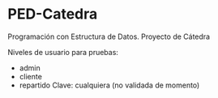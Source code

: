 # PED-Catedra
Programación con Estructura de Datos. Proyecto de Cátedra

Niveles de usuario para pruebas:
- admin 
- cliente
- repartido
Clave: cualquiera (no validada de momento)
